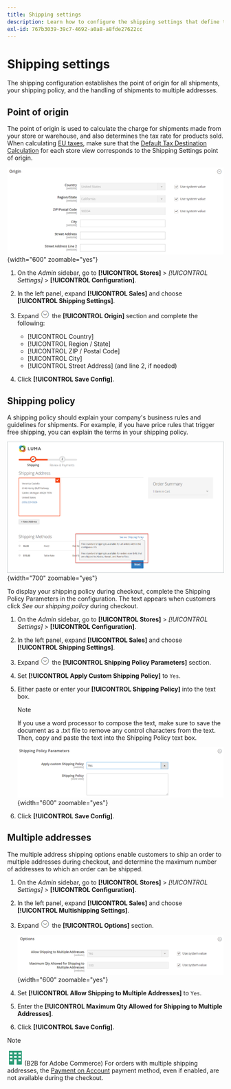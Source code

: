 ```yaml
---
title: Shipping settings
description: Learn how to configure the shipping settings that define the point of origin and shipping policy for your store.
exl-id: 767b3039-39c7-4692-a0a8-a8fde27622cc
---
```

# Shipping settings

The shipping configuration establishes the point of origin for all shipments, your shipping policy, and the handling of shipments to multiple addresses.

## Point of origin

The point of origin is used to calculate the charge for shipments made from your store or warehouse, and also determines the tax rate for products sold. When calculating [EU taxes](international-tax-guidelines.md#eu-tax-configuration), make sure that the [Default Tax Destination Calculation](../configuration-reference/sales/tax.md) for each store view corresponds to the Shipping Settings point of origin.

![Origin](../configuration-reference/sales/assets/shipping-settings-origin.png){width="600" zoomable="yes"}

1. On the _Admin_ sidebar, go to **[!UICONTROL Stores]** > _[!UICONTROL Settings]_ > **[!UICONTROL Configuration]**.

1. In the left panel, expand **[!UICONTROL Sales]** and choose **[!UICONTROL Shipping Settings]**.

1. Expand ![Expansion selector](../assets/icon-display-expand.png) the **[!UICONTROL Origin]** section and complete the following:

   - [!UICONTROL Country]
   - [!UICONTROL Region / State]
   - [!UICONTROL ZIP / Postal Code]
   - [!UICONTROL City]
   - [!UICONTROL Street Address] (and line 2, if needed)

1. Click **[!UICONTROL Save Config]**.

## Shipping policy

A shipping policy should explain your company's business rules and guidelines for shipments. For example, if you have price rules that trigger free shipping, you can explain the terms in your shipping policy.

![Shipping Policy During Checkout](./assets/storefront-checkout-shipping-policy.png){width="700" zoomable="yes"}

To display your shipping policy during checkout, complete the Shipping Policy Parameters in the configuration. The text appears when customers click _See our shipping policy_ during checkout.

1. On the _Admin_ sidebar, go to **[!UICONTROL Stores]** > _[!UICONTROL Settings]_ > **[!UICONTROL Configuration]**.

1. In the left panel, expand **[!UICONTROL Sales]** and choose **[!UICONTROL Shipping Settings]**.

1. Expand ![Expansion selector](../assets/icon-display-expand.png) the **[!UICONTROL Shipping Policy Parameters]** section.

1. Set **[!UICONTROL Apply Custom Shipping Policy]** to `Yes`.

1. Either paste or enter your **[!UICONTROL Shipping Policy]** into the text box.

   >[!NOTE]
   >
   >If you use a word processor to compose the text, make sure to save the document as a .txt file to remove any control characters from the text. Then, copy and paste the text into the Shipping Policy text box.

   ![Shipping Policy Parameters](../configuration-reference/sales/assets/shipping-settings-shipping-policy-parameters.png){width="600" zoomable="yes"}

1. Click **[!UICONTROL Save Config]**.

## Multiple addresses

The multiple address shipping options enable customers to ship an order to multiple addresses during checkout, and determine the maximum number of addresses to which an order can be shipped.

1. On the _Admin_ sidebar, go to **[!UICONTROL Stores]** > _[!UICONTROL Settings]_ > **[!UICONTROL Configuration]**.

1. In the left panel, expand **[!UICONTROL Sales]** and choose **[!UICONTROL Multishipping Settings]**.

1. Expand ![Expansion selector](../assets/icon-display-expand.png) the **[!UICONTROL Options]** section.

   ![Multiaddress Shipping Options](../configuration-reference/sales/assets/multishipping-settings-options.png){width="600" zoomable="yes"}

1. Set **[!UICONTROL Allow Shipping to Multiple Addresses]** to `Yes`.

1. Enter the **[!UICONTROL Maximum Qty Allowed for Shipping to Multiple Addresses]**.

1. Click **[!UICONTROL Save Config]**.

>[!NOTE]
>
>![B2B for Adobe Commerce](../assets/b2b.svg) (B2B for Adobe Commerce) For orders with multiple shipping addresses, the [Payment on Account](../b2b/enable-basic-features.md#configure-payment-on-account) payment method, even if enabled, are not available during the checkout.
